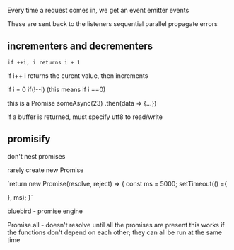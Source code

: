 Every time a request comes in, we get an event emitter
events



These are sent back to the listeners
sequential
parallel
propagate errors

## incrementers and decrementers

`if ++i,
i returns i + 1`

if i++ i returns the curent value, then increments

if i = 0
if(!--i) (this means if i ==0)

this is a Promise
someAsync(23)
.then(data => {...})

if a buffer is returned, must specify utf8 to read/write


## promisify

don't nest promises

rarely create new Promise

`return new Promise(resolve, reject) => {
  const ms = 5000;
  setTimeout(() ={

  }, ms);
}`

bluebird - promise engine

Promise.all - doesn't resolve until all the promises are present this works if the functions don't depend on each other; they can all be run at the same time